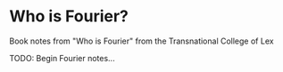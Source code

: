 Who is Fourier?
===============
Book notes from "Who is Fourier" from the Transnational College of Lex

TODO: Begin Fourier notes...